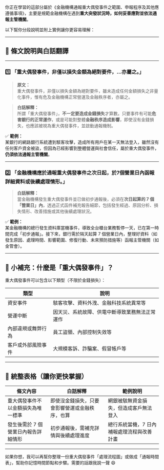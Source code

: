 你正在學習的這部分屬於《金融機構通報重大偶發事件之範圍、申報程序及其他應遵循事項》，主要是規範金融機構在遇到**重大突發狀況時，如何妥善應對並依法通報主管機關**。

以下幫你分段說明並附上實例讓你更容易理解：

---

## 🔹 條文說明與白話翻譯

---

### 1️⃣ 「重大偶發事件，**非僅以損失金額為絕對要件**，...亦屬之。」

> **原文：**  
重大偶發事件，非僅以損失金額為絕對要件，雖未造成任何金額損失之非量化事件，惟有危及金融機構正常營運及金融秩序者，亦屬之。

> **白話解釋：**  
所謂「重大偶發事件」，**不一定要造成金錢損失**才算數。只要事件有可能**危害銀行的正常運作**，或是可能對整體**金融秩序造成影響**，即使沒有金錢損失，也應該被視為重大偶發事件，並啟動通報機制。

✅ **範例：**  
某銀行的網路銀行系統遭到駭客攻擊，造成所有用戶在某一天無法登入，雖然沒有任何客戶資金被盜，但因為已經影響到整體營運與社會信任，屬於重大偶發事件，**仍須依法通報主管機關**。

---

### 2️⃣ 「金融機構應於通報重大偶發事件之次日起，於7個營業日內函報詳細資料或後續處理情形。」

> **白話解釋：**  
當金融機構發生重大偶發事件並已做初步通報後，必須在**次日起算的 7 個「營業日」內**，透過正式函件補充報告細節，包括發生經過、原因分析、損失情形、改善措施或其他後續處理狀況。

✅ **範例：**  
某金融機構的總行發生資料庫當機事件，導致全台櫃台業務暫停一天，已在第一時間完成「初步通報」。接下來，銀行需於隔天起算 7 個營業日內，整理好資料（如發生原因、處理時間、影響範圍、修復行動、未來預防措施等）函報主管機關（如金管會）。

---

## 🔸 小補充：什麼是「重大偶發事件」？

重大偶發事件可以包含以下類型（不限於金錢損失）：

| 類型                 | 說明                                             |
|----------------------|--------------------------------------------------|
| 資安事件             | 駭客攻擊、資料外洩、金融科技系統異常等          |
| 營運中斷             | 因天災、系統故障、供電中斷導致業務無法正常運作   |
| 內部違規或舞弊行為   | 員工盜領、內部控制失效等                         |
| 客戶或外部風險事件   | 大規模客訴、詐騙案、假冒帳戶等                     |

---

## 🧾 統整表格（讓你更快掌握）

| 條文內容                                                  | 白話解釋                                           | 範例說明 |
|-----------------------------------------------------------|----------------------------------------------------|----------|
| 重大偶發事件不以金額損失為唯一標準                        | 即使沒金錢損失，只要會影響營運或金融秩序，也算     | 網銀被駭無資金損失，但造成客戶無法登入 |
| 發生後需於 7 個營業日內報告詳細情形                        | 初步通報後，需補充詳情與後續處理進度               | 總行系統當機，7 日內補報處理流程與改善計畫 |

---

如果你想，我可以再幫你整理一份重大偶發事件「處理流程圖」或做成「通報時間表」，幫助你記憶時間節點和步驟。需要的話跟我說一聲 😄